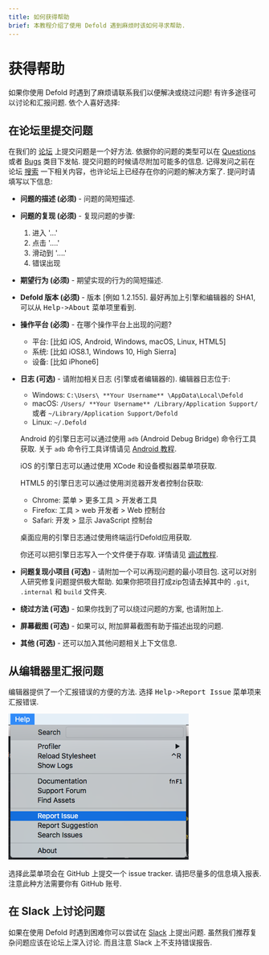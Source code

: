 ```yaml
---
title: 如何获得帮助
brief: 本教程介绍了使用 Defold 遇到麻烦时该如何寻求帮助.
---
```


# 获得帮助

如果你使用 Defold 时遇到了麻烦请联系我们以便解决或绕过问题! 有许多途径可以讨论和汇报问题. 依个人喜好选择:

## 在论坛里提交问题

在我们的 [论坛](https://www.defold.com/forum) 上提交问题是一个好方法. 依据你的问题的类型可以在 [Questions](https://forum.defold.com/c/questions) 或者 [Bugs](https://forum.defold.com/c/bugs) 类目下发帖. 提交问题的时候请尽附加可能多的信息. 记得发问之前在论坛 [搜索](https://forum.defold.com/search) 一下相关内容，也许论坛上已经存在你的问题的解决方案了. 提问时请填写以下信息:

* **问题的描述 (必须)** - 问题的简短描述.

* **问题的复现 (必须)** - 复现问题的步骤:
  1. 进入 '...'
  2. 点击 '....'
  3. 滑动到 '....'
  4. 错误出现

* **期望行为 (必须)** - 期望实现的行为的简短描述.

* **Defold 版本 (必须)** - 版本 [例如 1.2.155]. 最好再加上引擎和编辑器的 SHA1, 可以从 <kbd>Help->About</kbd> 菜单项里看到.

* **操作平台 (必须)** - 在哪个操作平台上出现的问题?
  - 平台: [比如 iOS, Android, Windows, macOS, Linux, HTML5]
  - 系统: [比如 iOS8.1, Windows 10, High Sierra]
  - 设备: [比如 iPhone6]

* **日志 (可选)** - 请附加相关日志 (引擎或者编辑器的). 编辑器日志位于:
  - Windows: `C:\Users\ **Your Username** \AppData\Local\Defold`
  - macOS: `/Users/ **Your Username** /Library/Application Support/` 或者 `~/Library/Application Support/Defold`
  - Linux: `~/.Defold`

  Android 的引擎日志可以通过使用 `adb` (Android Debug Bridge) 命令行工具获取. 关于 `adb` 命令行工具详情请见 [Android 教程](/manuals/android/#android-debug-bridge).

  iOS 的引擎日志可以通过使用 XCode 和设备模拟器菜单项获取.

  HTML5 的引擎日志可以通过使用浏览器开发者控制台获取:
  - Chrome: 菜单 > 更多工具 > 开发者工具
  - Firefox: 工具 > web 开发者 > Web 控制台
  - Safari: 开发 > 显示 JavaScript 控制台

  桌面应用的引擎日志通过使用终端运行Defold应用获取.

  你还可以把引擎日志写入一个文件便于存取. 详情请见 [调试教程](/manuals/debugging/#extracting-the-logtxt-file).

* **问题复现小项目 (可选)** - 请附加一个可以再现问题的最小项目包. 这可以对别人研究修复问题提供极大帮助. 如果你把项目打成zip包请去掉其中的 `.git`, `.internal` 和 `build` 文件夹.

* **绕过方法 (可选)** - 如果你找到了可以绕过问题的方案, 也请附加上.

* **屏幕截图 (可选)** - 如果可以, 附加屏幕截图有助于描述出现的问题.

* **其他 (可选)** - 还可以加入其他问题相关上下文信息.


## 从编辑器里汇报问题

编辑器提供了一个汇报错误的方便的方法. 选择 <kbd>Help->Report Issue</kbd> 菜单项来汇报错误.

![](images/getting_help/report_issue.png)

选择此菜单项会在 GitHub 上提交一个 issue tracker. 请把尽量多的信息填入报表. 注意此种方法需要你有 GitHub 账号.


## 在 Slack 上讨论问题

如果在使用 Defold 时遇到困难你可以尝试在 [Slack](https://www.defold.com/slack/) 上提出问题. 虽然我们推荐复杂问题应该在论坛上深入讨论. 而且注意 Slack 上不支持错误报告.
